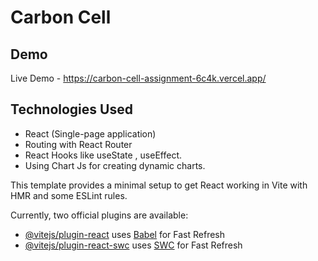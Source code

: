 # Carbon Cell

## Demo
Live Demo - https://carbon-cell-assignment-6c4k.vercel.app/

## Technologies Used
- React (Single-page application)
- Routing with React Router
- React Hooks like useState , useEffect.
- Using Chart Js for creating dynamic charts.

This template provides a minimal setup to get React working in Vite with HMR and some ESLint rules.

Currently, two official plugins are available:

- [@vitejs/plugin-react](https://github.com/vitejs/vite-plugin-react/blob/main/packages/plugin-react/README.md) uses [Babel](https://babeljs.io/) for Fast Refresh
- [@vitejs/plugin-react-swc](https://github.com/vitejs/vite-plugin-react-swc) uses [SWC](https://swc.rs/) for Fast Refresh
